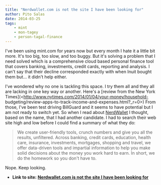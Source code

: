 ```yaml
---
title: "Nerdwallet.com is not the site I have been looking for"
author: Pito Salas
date: 2014-03-25
tags:
    - mint
    - mon-tagey
    - person-tagal-finance
---
```




I've been using mint.com for years now but every month I hate it a little bit
more. It's too big, too slow, and too buggy. But it's solving a problem that I
need solved which is a comprehensive cloud based personal finance tool that
covers banking, investments, credit cards, reporting and analysis. I can't say
that their decline corresponded exactly with when Inuit bought them but… it
didn't help either.

I've wondered why no one is tackling this space. I try them all and they all
are lacking in one key way or another. Here's a [review from the New York
Times](<http://www.nytimes.com/2014/01/04/your-money/household-
budgeting/review-apps-to-track-income-and-expenses.html?_r=0>) From those,
I've been test driving BillGuard and it seems to have potential but I am not
ready to switch yet. So when I read about
[NerdWallet](<http://www.nerdwallet.com/about-us>) I thought, based on the
name, that I had another candidate. I had to search their web site high and
low before I could find a summary of what they do:

> We create user-friendly tools, crunch numbers and give you all the results,
> unfiltered. Across banking, credit cards, education, health care, insurance,
> investments, mortgages, shopping and travel, we offer data-driven tools and
> impartial information to help you make solid decisions about the money you
> work hard to earn. In short, we do the homework so you don't have to.

Nope. Keep looking.


* **Link to site:** **[Nerdwallet.com is not the site I have been looking for](None)**
